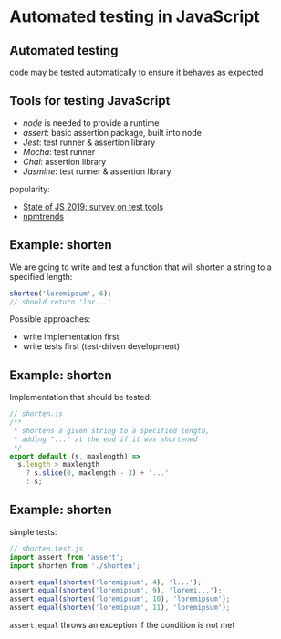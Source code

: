 # Automated testing in JavaScript

## Automated testing

code may be tested automatically to ensure it behaves as expected

## Tools for testing JavaScript

- _node_ is needed to provide a runtime
- _assert_: basic assertion package, built into node
- _Jest_: test runner & assertion library
- _Mocha_: test runner
- _Chai_: assertion library
- _Jasmine_: test runner & assertion library

popularity:

- [State of JS 2019: survey on test tools](https://2019.stateofjs.com/testing/)
- [npmtrends](https://www.npmtrends.com/jest-vs-mocha-vs-chai-vs-jasmine)

## Example: shorten

We are going to write and test a function that will shorten a string to a specified length:

```js
shorten('loremipsum', 6);
// should return 'lor...'
```

Possible approaches:

- write implementation first
- write tests first (test-driven development)

## Example: shorten

Implementation that should be tested:

```js
// shorten.js
/**
 * shortens a given string to a specified length,
 * adding "..." at the end if it was shortened
 */
export default (s, maxlength) =>
  s.length > maxlength
    ? s.slice(0, maxlength - 3) + '...'
    : s;
```

## Example: shorten

simple tests:

```js
// shorten.test.js
import assert from 'assert';
import shorten from './shorten';

assert.equal(shorten('loremipsum', 4), 'l...');
assert.equal(shorten('loremipsum', 9), 'loremi...');
assert.equal(shorten('loremipsum', 10), 'loremipsum');
assert.equal(shorten('loremipsum', 11), 'loremipsum');
```

`assert.equal` throws an exception if the condition is not met
